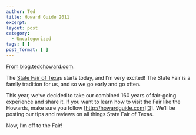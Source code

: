 ```yaml
---
author: Ted
title: Howard Guide 2011
excerpt:
layout: post
category:
  - Uncategorized
tags: [ ]
post_format: [ ]
---
```

[From blog.tedchoward.com][1]. 

The [State Fair of Texa][2]s starts today, and I’m very excited! The State Fair is a family tradition for us, and so we go early and go often.

This year, we’ve decided to take our combined 160 years of fair-going experience and share it. If you want to learn how to visit the Fair like the Howards, make sure you follow [http://howardguide.com][3]. We’ll be posting our tips and reviews on all things State Fair of Texas.

Now, I’m off to the Fair!

 [1]: http://blog.tedchoward.com/stories/2011/09/30/howardGuide2011.html
 [2]: http://www.bigtex.com
 [3]: http://howardguide.com/
